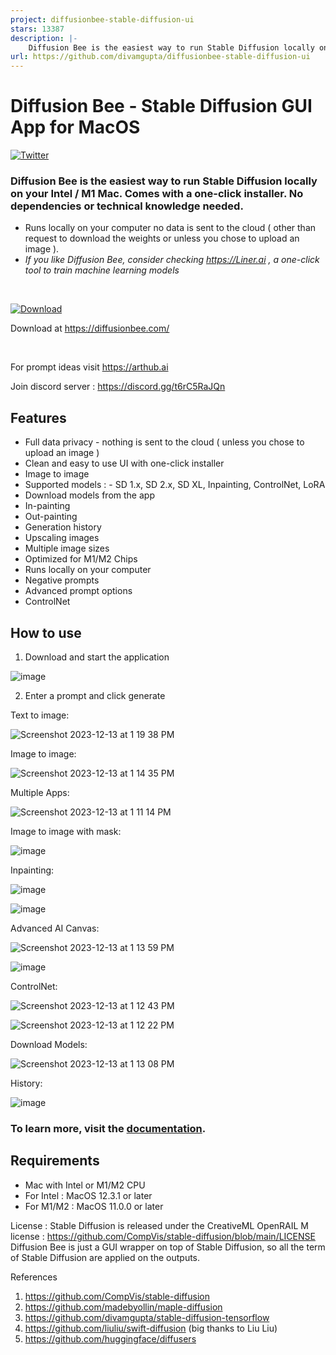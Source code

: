```yaml
---
project: diffusionbee-stable-diffusion-ui
stars: 13387
description: |-
    Diffusion Bee is the easiest way to run Stable Diffusion locally on your M1 Mac. Comes with a one-click installer. No dependencies or technical knowledge needed.
url: https://github.com/divamgupta/diffusionbee-stable-diffusion-ui
---
```


# Diffusion Bee - Stable Diffusion GUI App for MacOS
[![Twitter](https://img.shields.io/twitter/url.svg?label=Follow%20%40divamgupta&style=social&url=https%3A%2F%2Ftwitter.com%2Fdivamgupta)](https://twitter.com/divamgupta)



### Diffusion Bee is the easiest way to run Stable Diffusion locally on your Intel / M1 Mac. Comes with a one-click installer. No dependencies or technical knowledge needed.

* Runs locally on your computer no data is sent to the cloud ( other than request to download the weights or unless you chose to upload an image ).
*  *If you like Diffusion Bee, consider checking https://Liner.ai , a one-click tool to train machine learning models*

<br>

[![Download](https://user-images.githubusercontent.com/1890549/189538422-52d50488-c1fa-4924-bec6-186c9e0f307b.png)](https://diffusionbee.com/)

Download at https://diffusionbee.com/


<br>

For prompt ideas visit https://arthub.ai

Join discord server : https://discord.gg/t6rC5RaJQn


## Features
* Full data privacy - nothing is sent to the cloud ( unless you chose to upload an image )
* Clean and easy to use UI with one-click installer
* Image to image
* Supported models : - SD 1.x, SD 2.x, SD XL, Inpainting, ControlNet, LoRA
* Download models from the app
* In-painting
* Out-painting
* Generation history
* Upscaling images
* Multiple image sizes
* Optimized for M1/M2 Chips
* Runs locally on your computer
* Negative prompts
* Advanced prompt options
* ControlNet


## How to use 

1) Download and start the application

![image](https://user-images.githubusercontent.com/1890549/198916443-c6a2e40a-3d1e-4000-882d-993aa1941391.png)


2) Enter a prompt and click generate

Text to image:

![Screenshot 2023-12-13 at 1 19 38 PM](https://github.com/divamgupta/diffusionbee-stable-diffusion-ui/assets/1890549/3ee8e70b-ea17-4b26-8069-6d8c65aaa729)



Image to image:

![Screenshot 2023-12-13 at 1 14 35 PM](https://github.com/divamgupta/diffusionbee-stable-diffusion-ui/assets/1890549/ceb4b799-5003-47c6-a689-1a5dcd110935)

Multiple Apps:

![Screenshot 2023-12-13 at 1 11 14 PM](https://github.com/divamgupta/diffusionbee-stable-diffusion-ui/assets/1890549/5deb2129-b1c7-4f25-9718-754aa9a96008)


Image to image with mask:

![image](https://user-images.githubusercontent.com/1890549/198915075-dba8e90f-47f6-4915-87b5-fd09c17a58e5.png)

Inpainting:

![image](https://user-images.githubusercontent.com/1890549/198915349-6261dc9e-c24d-4fb0-98a2-973b429914b8.png)

![image](https://user-images.githubusercontent.com/1890549/198915395-71d4d278-2434-4e21-aea6-42988593941a.png)

Advanced AI Canvas:

![Screenshot 2023-12-13 at 1 13 59 PM](https://github.com/divamgupta/diffusionbee-stable-diffusion-ui/assets/1890549/f01273d3-6a01-4498-8d11-5f46b9946213)


![image](https://user-images.githubusercontent.com/1890549/198916091-62872915-af1d-4553-b657-934c1c8c7aca.png)

ControlNet:

![Screenshot 2023-12-13 at 1 12 43 PM](https://github.com/divamgupta/diffusionbee-stable-diffusion-ui/assets/1890549/55f8d6b0-2f18-4706-9771-999f379a8e4d)

![Screenshot 2023-12-13 at 1 12 22 PM](https://github.com/divamgupta/diffusionbee-stable-diffusion-ui/assets/1890549/53f5e3ef-6398-4c43-aeb6-0f1ded052a9a)


Download Models:

![Screenshot 2023-12-13 at 1 13 08 PM](https://github.com/divamgupta/diffusionbee-stable-diffusion-ui/assets/1890549/4202ba4e-f33f-47e7-bd27-26b1b93142db)


History:

![image](https://user-images.githubusercontent.com/1890549/198916678-9061829c-69da-4eee-b28d-1989e01c11e0.png)


### To learn more, visit the [documentation](https://github.com/divamgupta/diffusionbee-stable-diffusion-ui/blob/master/docs/DOCUMENTATION.md).

## Requirements 
* Mac with Intel or M1/M2 CPU
* For Intel : MacOS 12.3.1 or later 
* For M1/M2 : MacOS 11.0.0 or later 

License : Stable Diffusion is released under the CreativeML OpenRAIL M license : https://github.com/CompVis/stable-diffusion/blob/main/LICENSE
Diffusion Bee is just a GUI wrapper on top of Stable Diffusion, so all the term of Stable Diffusion are applied on the outputs. 



References
1) https://github.com/CompVis/stable-diffusion
2) https://github.com/madebyollin/maple-diffusion
3) https://github.com/divamgupta/stable-diffusion-tensorflow
4) https://github.com/liuliu/swift-diffusion (big thanks to Liu Liu)
5) https://github.com/huggingface/diffusers

 

